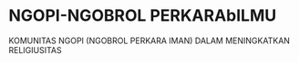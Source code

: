# NGOPI-NGOBROL PERKARAbILMU
KOMUNITAS NGOPI (NGOBROL PERKARA IMAN) DALAM MENINGKATKAN RELIGIUSITAS
